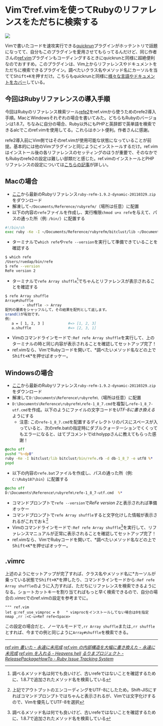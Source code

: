 # <span>Vimでref.vimを使って</span><span>Rubyのリファレンスをただちに検索する</span>

[![](/images/2011/04/26/vim-ref-plugin-ruby-reference-search-tool-refe2-01.png)](/images/2011/04/26/vim-ref-plugin-ruby-reference-search-tool-refe2-01.png)

Vimで書いたコードを速攻実行できる[quickrun](http://phpspot.org/blog/archives/2011/04/vimquickrun.html)プラグインがホッテントリで話題になってて、自分もこのプラグインを愛用させてもらってるんだけど、同じ作者さんの[ref.vim](http://d.hatena.ne.jp/thinca/20090809/1249829893)プラグインもコーディングするときにquickrunと同様に超絶便利なのでおすすめ。このプラグインは、Vim上からリファレンスやドキュメントをただちに検索できるプラグイン。調べたいクラス名やメソッド名にカーソルを当てて<kbd>Shift+K</kbd>を押すだけ。こちらもquickrunと同様に[様々な言語やドキュメントをカバー](https://github.com/thinca/vim-ref/tree/master/doc)している。

<!-- READMORE -->


## 今回はRubyリファレンスの導入手順

今回はRubyのリファレンス検索ツール[refe2](http://redmine.ruby-lang.org/projects/rurema/wiki/ReleasePackageHowTo)をref.vimから使うためのrefe2導入手順。MacとWindowsそれぞれの場合を書いてみた。どちらもRubyのバージョンは1.8.7。ちなみに自分の場合、Ruby以外にもPHPと英辞郎で英単語を検索できるalcでこのref.vimを使用してる。これらはホント便利。作者さんに感謝。

refe2導入前にVim側ではそのref.vimが使用可能な状態になっていることが前提。基本的には他のVimプラグインと同じようにインストールするだけ。ref.vimはインストール後の各リファレンスのセッティングのほうが重要で、そのなかでもRubyのrefe2の設定は難しい部類だと感じた。ref.vimのインストールとPHPリファレンスの設定については[こちらの記事](http://d.hatena.ne.jp/heavenshell/20100606/1275831502)が詳しい。


## Macの場合

- [ここ](http://doc.okkez.net/archives/)から最新のRubyリファレンス`ruby-refm-1.9.2-dynamic-20110329.zip`をダウンロード
- 解凍して`~/Documents/Reference/rubyrefm/`（場所は任意）に配置
- 以下の内容の`refe`ファイルを作成し、実行権限`chmod u+x refe`を与えて、パスの通った所（例: `/bin/`）に配置する

~~~ sh
#!/bin/sh
exec ruby -Ke -I ~/Documents/Reference/rubyrefm/bitclust/lib ~/Documents/Reference/rubyrefm/bitclust/bin/refe.rb -d ~/Documents/Reference/rubyrefm/db-1_8_7 "$@"
~~~

- ターミナルで`which refe`や`refe --version`を実行して準備できていることを確認する

~~~ sh
$ which refe
/Users/ruedap/bin/refe
$ refe --version
ReFe version 2
~~~

- ターミナルで`refe Array shuffle`[^1]でちゃんとリファレンスが表示されることを確認する

~~~ sh
$ refe Array shuffle
Array#shuffle
        - shuffle -> Array
配列の要素をシャッフルして，その結果を配列として返します。
srand()が有効です。
例:
   a = [ 1, 2, 3 ]           #=> [1, 2, 3]
   a.shuffle                 #=> [2, 3, 1]
~~~

- Vimのコマンドラインモードで`:Ref refe Array shuffle`を実行して、上のターミナルの時と同じ内容が表示されることを確認してセットアップ完了！
- ref.vimなら、VimでRubyコードを開いて、*調べたいメソッド名などの上で<kbd>Shift+K</kbd>*を押せばオッケー。


## Windowsの場合

- [ここ](http://doc.okkez.net/archives/)から最新のRubyリファレンス`ruby-refm-1.9.2-dynamic-20110329.zip`をダウンロード
- 解凍して`D:\Documents\Reference\rubyrefm\`（場所は任意）に配置
- `D:\Documents\Reference\rubyrefm\refe-1_8_7.cmd`を複製し`refe-1_8_7-utf.cmd`を作成。以下のようにファイルの文字コードを*UTF-8に書き換える*ようにする
    - 注意: この`refe-1_8_7.cmd`を配置するディレクトリのパスにスペースが入っていると、次のrefe.batの指定時にダブルクォーテーションでくくってもエラーになると、はてブコメントでid:holyppさんに教えてもらった感謝！

~~~ bat
@echo off
pushd "%~dp0"
ruby -Ke -I bitclust/lib bitclust/bin/refe.rb -d db-1_8_7 -e utf8 %*
popd
~~~

- 以下の内容の`refe.bat`ファイルを作成し、パスの通った所（例: `C:\Ruby187\bin`）に配置する

~~~ bat
@echo off
D:\Documents\Reference\rubyrefm\refe-1_8_7-utf.cmd  %*
~~~

- コマンドプロンプトで`refe --version`で*ReFe version 2*と表示されれば準備オッケー
- コマンドプロンプトで`refe Array shuffle`すると文字化けした情報が表示されるがこれでおｋ[^2]
- Vimのコマンドラインモードで`:Ref refe Array shuffle`[^3]を実行して、リファレンスマニュアルが正常に表示されることを確認してセットアップ完了！
- ref.vimなら、VimでRubyコードを開いて、*調べたいメソッド名などの上で<kbd>Shift+K</kbd>*を押せばオッケー。


## .vimrc

上述のようにセットアップが完了すれば、クラス名やメソッド名に*カーソルが乗っている状態で<kbd>Shift+K</kbd>*を押したり、コマンドラインモードから`:Ref refe Array shuffle`のように入力すれば、ただちにリファレンスを検索できるようになる。ショートカットキーを割り当てればもっと早く検索できるので、自分の場合の.vimrcでのref.vimの設定を参考までに。

~~~ vim
""" ref.vim
let g:ref_use_vimproc = 0   " vimprocをインストールしてない場合は0を指定
nmap ,rr :<C-u>Ref refe<Space>
~~~

この設定の場合だと、ノーマルモードで`,rr Array shuffle`または`,rr shuffle`とすれば、今までの例と同じように`Array#shuffle`を検索できる。

---

<cite>[ref.vim 書いた - 永遠に未完成](http://d.hatena.ne.jp/thinca/20090809/1249829893)</cite>
<cite>[ref.vim の内部構造を大幅に書き換えた - 永遠に未完成](http://d.hatena.ne.jp/thinca/20100418/1271537141)</cite>
<cite>[ref.vim を入れる - Heavens hell](http://d.hatena.ne.jp/heavenshell/20100606/1275831502)</cite>
<cite>[るりまプロジェクト - ReleasePackageHowTo - Ruby Issue Tracking System](http://redmine.ruby-lang.org/projects/rurema/wiki/ReleasePackageHowTo)</cite>

[^1]: 調べるメソッド名は何でも良いけど、古いrefeではないことを確認するために、1.8.7で追加されたメソッド名を検索している
[^2]: 上記でアウトプットのエンコーディングをUTF-8にしたため。Shift-JISにすればコマンドプロンプトではちゃんと表示されるが、Vimでは文字化けするので、Vimを優先してUTF-8を選択
[^3]: 調べるメソッド名は何でも良いけど、古いrefeではないことを確認するために、1.8.7で追加されたメソッド名を検索している
